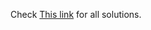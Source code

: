 Check [This link](https://drive.google.com/drive/folders/1EW67JgRU5-ejSLrM5ZwpZbNPA5ohHsn1?usp=drive_link) for all solutions.